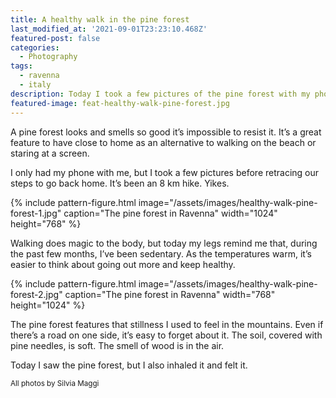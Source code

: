 ```yaml
---
title: A healthy walk in the pine forest
last_modified_at: '2021-09-01T23:23:10.468Z'
featured-post: false
categories:
  - Photography
tags:
  - ravenna
  - italy
description: Today I took a few pictures of the pine forest with my phone. It's a great feature to have close to home as an alternative to walking on the beach.
featured-image: feat-healthy-walk-pine-forest.jpg
---
```

<p class="lead">A pine forest looks and smells so good it’s impossible to resist it. It’s a great feature to have close to home as an alternative to walking on the beach or staring at a screen.</p>

<!--more-->

I only had my phone with me, but I took a few pictures before retracing our steps to go back home. It’s been an 8 km hike. Yikes.

{% include pattern-figure.html image="/assets/images/healthy-walk-pine-forest-1.jpg" caption="The pine forest in Ravenna" width="1024" height="768" %}

Walking does magic to the body, but today my legs remind me that, during the past few months, I’ve been sedentary. As the temperatures warm, it’s easier to think about going out more and keep healthy.

{% include pattern-figure.html image="/assets/images/healthy-walk-pine-forest-2.jpg" caption="The pine forest in Ravenna" width="768" height="1024" %}

The pine forest features that stillness I used to feel in the mountains. Even if there’s a road on one side, it’s easy to forget about it. The soil, covered with pine needles, is soft. The smell of wood is in the air.

Today I saw the pine forest, but I also inhaled it and felt it.

<small>All photos by Silvia Maggi</small>
